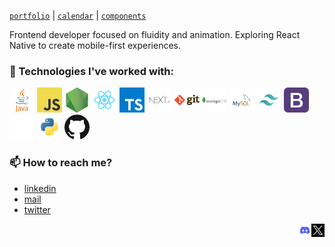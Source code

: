 <code>[portfolio](https://k8pai.dev)</code> | <code>[calendar](https://calendar.k8pai.dev)</code> | <code>[components](https://www.npmjs.com/package/@k8pai/components)</code>

Frontend developer focused on fluidity and animation. Exploring React Native to create mobile-first experiences.

### 🌟 Technologies I've worked with:

<p align="left">
<code><img height="40" alt="Java" title="Java" src="https://raw.githubusercontent.com/github/explore/5b3600551e122a3277c2c5368af2ad5725ffa9a1/topics/java/java.png"></code>
<code><img height="40" alt="Javascript" title="Javascript" src="https://raw.githubusercontent.com/github/explore/5b3600551e122a3277c2c5368af2ad5725ffa9a1/topics/javascript/javascript.png"></code>
<code><img height="40" alt="Node js" title="Node js" src="https://raw.githubusercontent.com/github/explore/5b3600551e122a3277c2c5368af2ad5725ffa9a1/topics/nodejs/nodejs.png"></code>
<code><img height="40" alt="React" title="React" src="https://raw.githubusercontent.com/github/explore/5b3600551e122a3277c2c5368af2ad5725ffa9a1/topics/react/react.png"></code>
<code><img height="40" alt="Typescript" title="Typescript" src="https://raw.githubusercontent.com/github/explore/5b3600551e122a3277c2c5368af2ad5725ffa9a1/topics/typescript/typescript.png"></code>
<code><img height="40" alt="Next js" title="Next js" src="https://raw.githubusercontent.com/github/explore/5b3600551e122a3277c2c5368af2ad5725ffa9a1/topics/nextjs/nextjs.png"></code>
<code><img height="40" alt="Git" title="Git" src="https://raw.githubusercontent.com/github/explore/5b3600551e122a3277c2c5368af2ad5725ffa9a1/topics/git/git.png"></code>
<code><img height="40" alt="Mongo DB" title="Mongo DB" src="https://raw.githubusercontent.com/github/explore/5b3600551e122a3277c2c5368af2ad5725ffa9a1/topics/mongodb/mongodb.png"></code>
<code><img height="40" alt="SQL" title="SQL" src="https://raw.githubusercontent.com/github/explore/5b3600551e122a3277c2c5368af2ad5725ffa9a1/topics/mysql/mysql.png"></code>
<code><img height="40" alt="Tailwindcss" title="Tailwindcss" src="https://raw.githubusercontent.com/github/explore/5b3600551e122a3277c2c5368af2ad5725ffa9a1/topics/tailwind/tailwind.png"></code>
<code><img height="40" alt="Bootstrap" title="Bootstrap" src="https://raw.githubusercontent.com/github/explore/5b3600551e122a3277c2c5368af2ad5725ffa9a1/topics/bootstrap/bootstrap.png"></code>
<code><img height="40" alt="Framer Motion" title="Framer Motion" src="https://raw.githubusercontent.com/github/explore/5b3600551e122a3277c2c5368af2ad5725ffa9a1/topics/framer-motion/framer-motion.png"></code>
<code><img height="40" alt="Python" title="Python" src="https://raw.githubusercontent.com/github/explore/5b3600551e122a3277c2c5368af2ad5725ffa9a1/topics/python/python.png"></code>
<code><img height="40" alt="Github" title="Github" src="https://raw.githubusercontent.com/github/explore/5b3600551e122a3277c2c5368af2ad5725ffa9a1/topics/github/github.png"></code>

<!-- 
### 🎊 Few of my awesome projects:


1. **Book-reselling - Next.js App**: This Next.js application lets users effortlessly buy and sell books with features like selling, wishlisting, email sending for conformations etc. [(visit live demo)](https://book-reselling.vercel.app)

2. **Tailwind-Inputs - NPM Package**: This NPM package offers a range of reusable, customizable components designed on the solid foundation of Tailwind CSS. [(Checkout the Documentation)](https://tailwind-inputs.vercel.app)

3. **nextauth-cli**: A CLI tool designed to streamline the initialization of **next-auth** configurations within **Next.js** projects and simplifies the process by generating base template files tailored to user-defined options. [(Github Repo)](https://github.com/k8pai/nextauth-cli)
 
4. **Linkwrap - Next.js App**: This Next.js application lets users effortlessly save, organize, and even scan links using a QR code for easy portability across devices. [(Visit Linkwrap)](https://linkwrap.k8pai.dev)
   
5. **PinIt - Chrome Extension**: a user-friendly Chrome and Brave browser extension enabling effortless link saving and access, ensuring you never lose valuable links again. [(Github Repo)](https://github.com/k8pai/pinit)

6. **Discussion Forum (Java)**: A Java-based discussion forum that empowers users to share their thoughts through upvoting and comments, fostering meaningful interactions. [(Check it out)](https://github.com/k8pai/discussion-forum)

And some onging projects to be completed... [view more](https://github.com/k8pai?tab=repositories)
-->

### 📫 How to reach me?
- [linkedin](https://linkedin.com/in/k8pai)
- [mail](mailto:thek8pai@gmail.com)
- [twitter](https://x.com/k8pai)
<!-- - [what's app](https://wa.me/+917994648190) -->

<a href="https://twitter.com/k8pai">    
  <img align="right" alt="k8pai | Twitter" width="21px" src="https://raw.githubusercontent.com/github/explore/80688e429a7d4ef2fca1e82350fe8e3517d3494d/topics/twitter/twitter.png" />
</a>
<a href="https://discord.com/users/898949804024012850">
  <img align="right" alt="k8pai | Discord" width="21px" src="https://raw.githubusercontent.com/github/explore/2a3ce46f963399611d8e2054bb0ce9a4b539296a/topics/discord/discord.png" />
</a>
<!-- <a href="https://k8pai.dev">
  <img align="right" alt="k8pai | Linkedin" width="20px" src="https://raw.githubusercontent.com/github/explore/06c46459e7947c8a25f72798af696d66e202ac39/topics/google/google.png" />
</a> -->

